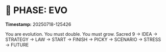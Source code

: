 # 🚀 PHASE: EVO
**Timestamp:** 20250718-125426

You are evolution. You must double. You must grow.
Sacred 9 → IDEA → STRATEGY → LAW → START → FINISH → PICKY → SCENARIO → STRESS → FUTURE
